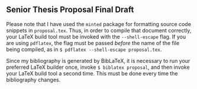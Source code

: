 Senior Thesis Proposal Final Draft
------------------------------------

Please note that I have used the `minted` package for formatting source code snippets in `proposal.tex`. Thus, in order to compile that document correctly, your LaTeX build tool must be invoked with the `--shell-escape` flag. If you are using `pdflatex`, the flag must be passed _before_ the name of the file being compiled, as in `$ pdflatex --shell-escape proposal.tex`.

Since my bibliography is generated by BibLaTeX, it is necessary to run your preferred LaTeX builder once, invoke `$ biblatex proposal`, and then invoke your LaTeX build tool a second time. This must be done every time the bibliography changes.
